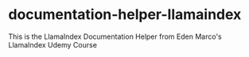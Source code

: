 # documentation-helper-llamaindex
This is the LlamaIndex Documentation Helper from Eden Marco's LlamaIndex Udemy Course
